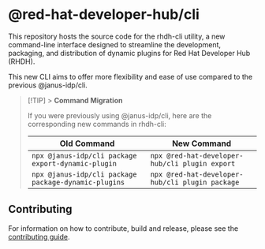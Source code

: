 # @red-hat-developer-hub/cli

This repository hosts the source code for the rhdh-cli utility, a new command-line interface designed to streamline the development, packaging, and distribution of dynamic plugins for Red Hat Developer Hub (RHDH).

This new CLI aims to offer more flexibility and ease of use compared to the previous @janus-idp/cli.

> [!TIP] > **Command Migration**
>
> If you were previously using @janus-idp/cli, here are the corresponding new commands in rhdh-cli:
>
> | Old Command                                          | New Command                                     |
> | ---------------------------------------------------- | ----------------------------------------------- |
> | `npx @janus-idp/cli package export-dynamic-plugin`   | `npx @red-hat-developer-hub/cli plugin export`  |
> | `npx @janus-idp/cli package package-dynamic-plugins` | `npx @red-hat-developer-hub/cli plugin package` |

## Contributing

For information on how to contribute, build and release, please see the [contributing guide](CONTRIBUTING.md).
